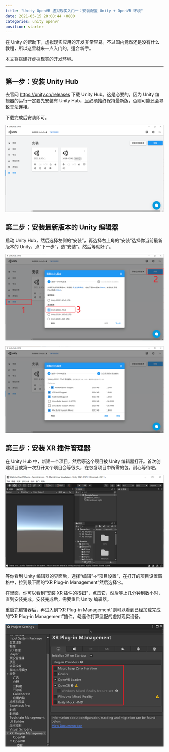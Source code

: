 ```yaml
---
title: "Unity OpenVR 虚拟现实入门一：安装配置 Unity + OpenVR 环境"
date: 2021-05-15 20:08:44 +0800
categories: unity openvr
position: starter
---
```


在 Unity 的帮助下，虚拟现实应用的开发非常容易。不过国内竟然还是没有什么教程，所以这里就来一点入门的，适合新手。

本文将搭建好虚拟现实的开发环境。

---

<div id="toc"></div>

## 第一步：安装 Unity Hub

去官网 <https://unity.cn/releases> 下载 Unity Hub。这是必要的，因为 Unity 编辑器的运行一定要先安装有 Unity Hub，且必须始终保持最新版，否则可能还会导致无法连接。

下载完成后安装即可。

![](/static/posts/2021-05-15-20-21-39.png)

## 第二步：安装最新版本的 Unity 编辑器

启动 Unity Hub，然后选择左侧的“安装”，再选择右上角的“安装”选择你当前最新版本的 Unity，点“下一步”，选“安装”。然后等就好了。

![](/static/posts/2021-05-15-20-31-36.png)

![](/static/posts/2021-05-15-20-33-02.png)

## 第三步：安装 XR 插件管理器

在 Unity Hub 中，新建一个项目，然后等这个项目被 Unity 编辑器打开。首次创建项目或第一次打开某个项目会等很久，在恢复项目中所需的包。耐心等待吧。

![](/static/posts/2021-05-15-20-37-12.png)

等你看到 Unity 编辑器的界面后，选择“编辑”->“项目设置”，在打开的项目设置窗格中，拉到最下面的“XR Plug-in Management”然后选择它。

在里面，你可以看到“安装 XR 插件的按钮”，点击它，然后等上几分钟到数小时，直到安装完成。安装完成后，需要重启 Unity 编辑器。

重启完编辑器后，再进入到“XR Plug-in Management”则可以看到已经加载完成的“XR Plug-in Management”插件。勾选你打算适配的虚拟现实设备。

![](/static/posts/2021-05-15-20-40-09.png)
